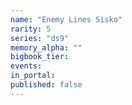 ```yaml
---
name: "Enemy Lines Sisko"
rarity: 5
series: "ds9"
memory_alpha: ""
bigbook_tier:
events:
in_portal:
published: false
---
```

